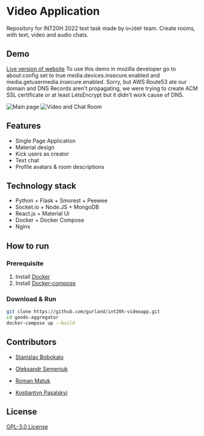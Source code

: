 # Video Application
Repository for INT20H 2022 test task made by `U+200F` team.
Create rooms, with text, video and audio chats.

## Demo
[Live version of website](http://157.90.230.141/)
To use this demo in mozilla developer go to about:config set to true media.devices.insecure.enabled and media.getusermedia.insecure.enabled.
Sorry, but AWS Route53 ate our domain and DNS Records aren't propagating, we were trying to create ACM SSL certificate or at least LetsEncrypt but it didn't work cause of DNS.

![Main page](https://i.imgur.com/uTJXnOf.png)
![Video and Chat Room](https://i.imgur.com/UDEVlSU.png)

## Features
- Single Page Application
- Material design
- Kick users as creator
- Text chat
- Profile avatars & room descriptions

## Technology stack
- Python + Flask + Smorest + Peewee
- Socket.io + Node.JS + MongoDB
- React.js + Material Ui
- Docker + Docker Compose
- Nginx

## How to run

### Prerequisite
1. Install [Docker](https://docs.docker.com/get-docker/)
2. Install [Docker-compose](https://docs.docker.com/compose/install/)

### Download & Run
```sh
git clone https://github.com/gurland/int20h-videoapp.git
cd goods-aggregator
docker-compose up --build
```

## Contributors

- [Stanislav Bobokalo](https://github.com/gurland/)

- [Oleksandr Semeniuk](https://github.com/dvoyakiy)

- [Roman Matuk](https://github.com/r666666)

- [Kostiantyn Pasalskyi](https://github.com/kiririnou)


## License
[GPL-3.0 License](https://github.com/gurland/int20h-videoapp/blob/main/LICENSE)
